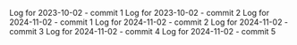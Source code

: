 Log for 2023-10-02 - commit 1
Log for 2023-10-02 - commit 2
Log for 2024-11-02 - commit 1
Log for 2024-11-02 - commit 2
Log for 2024-11-02 - commit 3
Log for 2024-11-02 - commit 4
Log for 2024-11-02 - commit 5
